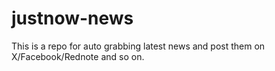 # justnow-news
This is a repo for auto grabbing latest news and post them on X/Facebook/Rednote and so on.
